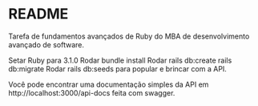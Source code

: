 # README

Tarefa de fundamentos avançados de Ruby do MBA de desenvolvimento avançado de software.

Setar Ruby para 3.1.0
Rodar bundle install
Rodar rails db:create rails db:migrate
Rodar rails db:seeds para popular e brincar com a API.

Você pode encontrar uma documentação simples da API em http://localhost:3000/api-docs feita com swagger.
